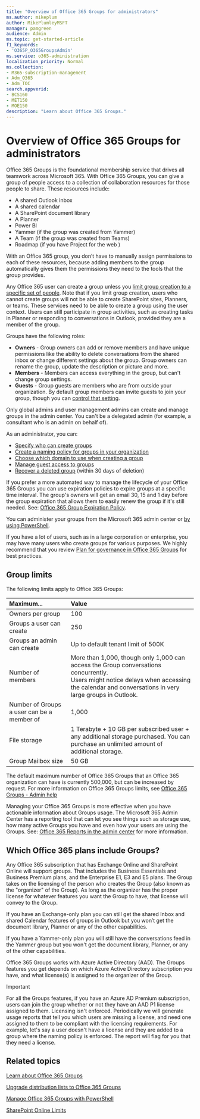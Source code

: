 ```yaml
---
title: "Overview of Office 365 Groups for administrators"
ms.author: mikeplum
author: MikePlumleyMSFT
manager: pamgreen
audience: Admin
ms.topic: get-started-article
f1_keywords:
- 'O365P_O365GroupsAdmin'
ms.service: o365-administration
localization_priority: Normal
ms.collection: 
- M365-subscription-management 
- Adm_O365
- Adm_TOC
search.appverid:
- BCS160
- MET150
- MOE150
description: "Learn about Office 365 Groups."
---
```


# Overview of Office 365 Groups for administrators

Office 365 Groups is the foundational membership service that drives all teamwork across Microsoft 365. With Office 365 Groups, you can give a group of people access to a collection of collaboration resources for those people to share. These resources include:

- A shared Outlook inbox
- A shared calendar
- A SharePoint document library
- A Planner
- Power BI
- Yammer (if the group was created from Yammer)
- A Team (if the group was created from Teams)
- Roadmap (if you have Project for the web )

With an Office 365 group, you don’t have to manually assign permissions to each of these resources, because adding members to the group automatically gives them the permissions they need to the tools that the group provides.

Any Office 365 user can create a group unless you [limit group creation to a specific set of people](manage-creation-of-groups.md). Note that if you limit group creation, users who cannot create groups will not be able to create SharePoint sites, Planners, or teams. These services need to be able to create a group using the user context. Users can still participate in group activities, such as creating tasks in Planner or responding to conversations in Outlook, provided they are a member of the group.

Groups have the following roles:

- **Owners** - Group owners can add or remove members and have unique permissions like the ability to delete conversations from the shared inbox or change different settings about the group. Group owners can rename the group, update the description or picture and more.
- **Members** - Members can access everything in the group, but can't change group settings.
- **Guests** - Group guests are members who are from outside your organization. By default group members can invite guests to join your group, though you can [control that setting](manage-guest-access-in-groups.md).

Only global admins and user management admins can create and manage groups in the admin center. You can't be a delegated admin (for example, a consultant who is an admin on behalf of).

As an administrator, you can:

- [Specify who can create groups](manage-creation-of-groups.md)
- [Create a naming policy for groups in your organization](groups-naming-policy.md)
- [Choose which domain to use when creating a group](choose-domain-to-create-groups.md)
- [Manage guest access to groups](manage-guest-access-in-groups.md)
- [Recover a deleted group](restore-deleted-group.md) (within 30 days of deletion)

If you prefer a more automated way to manage the lifecycle of your Office 365 Groups you can use expiration policies to expire groups at a specific time interval. The group's owners will get an email 30, 15 and 1 day before the group expiration that allows them to easily renew the group if it's still needed. See: [Office 365 Group Expiration Policy](office-365-groups-expiration-policy.md).

You can administer your groups from the Microsoft 365 admin center or [by using PowerShell](https://docs.microsoft.com/office365/enterprise/powershell/manage-office-365-groups-with-powershell).

If you have a lot of users, such as in a large corporation or enterprise, you may have many users who create groups for various purposes. We highly recommend that you review [Plan for governance in Office 365 Groups](plan-for-groups-governance.md) for best practices.

## Group limits

The following limits apply to Office 365 Groups:

|Maximum...|Value|
|:---------|:----|
|Owners per group|100|
|Groups a user can create|250|
|Groups an admin can create|Up to default tenant limit of 500K|
|Number of members|More than 1,000, though only 1,000 can access the Group conversations concurrently. <br>Users might notice delays when accessing the calendar and conversations in very large groups in Outlook.|
|Number of Groups a user can be a member of|1,000|
|File storage|1 Terabyte + 10 GB per subscribed user + any additional storage purchased. You can purchase an unlimited amount of additional storage.|
|Group Mailbox size|50 GB|

The default maximum number of Office 365 Groups that an Office 365 organization can have is currently 500,000, but can be increased by request. For more information on Office 365 Groups limits, see [Office 365 Groups - Admin help](https://support.office.com/article/3f780e8e-61aa-4287-830d-ff6209cbc192.aspx)

Managing your Office 365 Groups is more effective when you have actionable information about Groups usage. The Microsoft 365 Admin Center has a reporting tool that can let you see things such as storage use, how many active Groups you have and even how your users are using the Groups. See: [Office 365 Reports in the admin center](https://docs.microsoft.com/office365/admin/activity-reports/office-365-groups) for more information.

## Which Office 365 plans include Groups?

Any Office 365 subscription that has Exchange Online and SharePoint Online will support groups. That includes the Business Essentials and Business Premium plans, and the Enterprise E1, E3 and E5 plans. The Group takes on the licensing of the person who creates the Group (also known as the "organizer" of the Group). As long as the organizer has the proper license for whatever features you want the Group to have, that license will convey to the Group.

If you have an Exchange-only plan you can still get the shared Inbox and shared Calendar features of groups in Outlook but you won’t get the document library, Planner or any of the other capabilities.

If you have a Yammer-only plan you will still have the conversations feed in the Yammer group but you won't get the document library, Planner, or any of the other capabilities.

Office 365 Groups works with Azure Active Directory (AAD). The Groups features you get depends on which Azure Active Directory subscription you have, and what license(s) is assigned to the organizer of the Group. 

> [!IMPORTANT]
> For all the Groups features, if you have an Azure AD Premium subscription, users can join the group whether or not they have an AAD P1 license assigned to them. Licensing isn't enforced.
> Periodically we will generate usage reports that tell you which users are missing a license, and need one assigned to them to be compliant with the licensing requirements. For example, let's say a user doesn't have a license and they are added to a group where the naming policy is enforced. The report will flag for you that they need a license.

## Related topics

[Learn about Office 365 Groups](https://support.office.com/en-us/article/learn-about-office-365-groups-b565caa1-5c40-40ef-9915-60fdb2d97fa2)

[Upgrade distribution lists to Office 365 Groups](../manage/upgrade-distribution-lists.md)

[Manage Office 365 Groups with PowerShell](https://support.office.com/article/aeb669aa-1770-4537-9de2-a82ac11b0540)

[SharePoint Online Limits](https://docs.microsoft.com/office365/servicedescriptions/sharepoint-online-service-description/sharepoint-online-limits)
